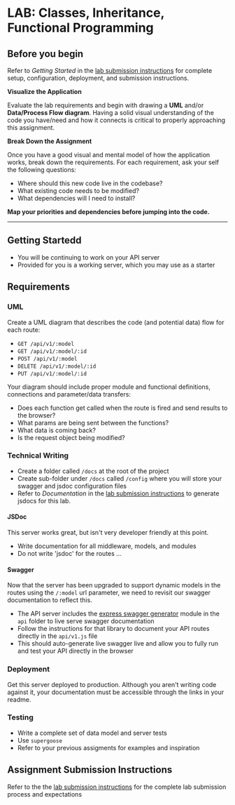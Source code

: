# LAB: Classes, Inheritance, Functional Programming

## Before you begin
Refer to *Getting Started*  in the [lab submission instructions](../../../reference/submission-instructions/labs/README.md) for complete setup, configuration, deployment, and submission instructions.

**Visualize the Application**

Evaluate the lab requirements and begin with drawing a **UML** and/or **Data/Process Flow diagram**.  Having a solid visual understanding of the code you have/need and how it connects is critical to properly approaching this assignment.

**Break Down the Assignment**

Once you have a good visual and mental model of how the application works, break down the requirements. For each requirement, ask your self the following questions:

* Where should this new code live in the codebase?
* What existing code needs to be modified?
* What dependencies will I need to install?

**Map your priorities and dependencies before jumping into the code.**

---

## Getting Startedd
* You will be continuing to work on your API server
* Provided for you is a working server, which you may use as a starter

## Requirements

### UML
Create a UML diagram that describes the code (and potential data) flow for each route:
  * `GET /api/v1/:model`
  * `GET /api/v1/:model/:id`
  * `POST /api/v1/:model`
  * `DELETE /api/v1/:model/:id`
  * `PUT /api/v1/:model/:id`
  
Your diagram should include proper module and functional definitions, connections and parameter/data transfers:
  * Does each function get called when the route is fired and send results to the browser?
  * What params are being sent between the functions?
  * What data is coming back?
  * Is the request object being modified?
  
### Technical Writing
* Create a folder called `/docs` at the root of the project
* Create sub-folder under `/docs` called `/config` where you will store your swagger and jsdoc configuration files
* Refer to *Documentation* in the [lab submission instructions](../../../reference/submission-instructions/labs/README.md) to generate jsdocs for this lab.

#### JSDoc
This server works great, but isn't very developer friendly at this point. 

* Write documentation for all middleware, models, and modules
* Do not write 'jsdoc' for the routes ...

#### Swagger
Now that the server has been upgraded to support dynamic models in the routes using the `/:model` url parameter, we need to revisit our swagger documentation to reflect this.
* The API server includes the [express swagger generator](https://github.com/pgroot/express-swagger-generator) module in the `api` folder to live serve swagger documentation
* Follow the instructions for that library to document your API routes directly in the `api/v1.js` file
* This should auto-generate live swagger live and allow you to fully run and test your API directly in the browser

### Deployment
Get this server deployed to production. Although you aren't writing code against it, your documentation must be accessible through the links in your readme.  

### Testing
* Write a complete set of data model and server tests
* Use `supergoose`
* Refer to your previous assigments for examples and inspiration

## Assignment Submission Instructions
Refer to the the [lab submission instructions](../../../reference/submission-instructions/labs/README.md) for the complete lab submission process and expectations


